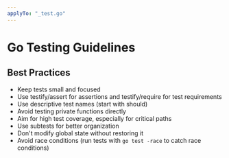 ```yaml
---
applyTo: "_test.go"
---
```


# Go Testing Guidelines

## Best Practices

- Keep tests small and focused
- Use testify/assert for assertions and testify/require for test requirements
- Use descriptive test names (start with should)
- Avoid testing private functions directly
- Aim for high test coverage, especially for critical paths
- Use subtests for better organization
- Don't modify global state without restoring it
- Avoid race conditions (run tests with `go test -race` to catch race conditions)

